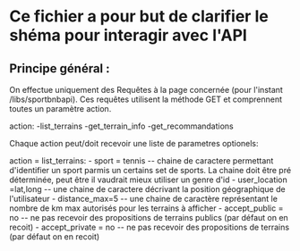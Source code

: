# Ce fichier a pour but de clarifier le shéma pour interagir avec l'API


## Principe général :

On effectue uniquement des Requêtes à la page concernée (pour l'instant /libs/sportbnbapi). Ces requêtes utilisent la méthode GET et comprennent toutes un paramètre action.

action: -list_terrains
        -get_terrain_info
        -get_recommandations


Chaque action peut/doit recevoir une liste de parametres optionels:

action = list_terrains:
        - sport = tennis -- chaine de caractere permettant d'identifier un sport parmis un certains set de sports. La chaine doit être pré déterminée, peut être il vaudrait mieux utiliser un genre d'id
        - user_location =lat,long  --  une chaine de caractere décrivant la position géographique de l'utilisateur 
        - distance_max=5 --  une chaine de caractère représentant le nombre de km max autorisés pour les terrains à afficher 
        - accept_public = no -- ne pas recevoir des propositions de terrains publics (par défaut on en recoit)
        - accept_private = no --  ne pas recevoir des propositions de terrains (par défaut on en recoit)


